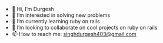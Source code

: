 - 👋 Hi, I’m Durgesh
- 👀 I’m interested in solving new problems
- 🌱 I’m currently learning ruby on rails
- 💞️ I’m looking to collaborate on cool projects on ruby on rails
- 📫 How to reach me: singhdurgesh403@gmail.com

<!---
singhdurgesh/singhdurgesh is a ✨ special ✨ repository because its `README.md` (this file) appears on your GitHub profile.
You can click the Preview link to take a look at your changes.
--->
